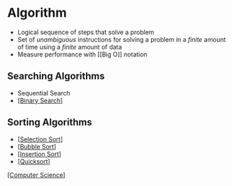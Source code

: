# Algorithm

- Logical sequence of steps that solve a problem
- Set of _unambiguous_ instructions for solving a problem in a _finite_ amount of time using a _finite_ amount of data
- Measure performance with [[Big O]] notation

## Searching Algorithms

- Sequential Search
- [[Binary Search]]

## Sorting Algorithms

- [[Selection Sort]]
- [[Bubble Sort]]
- [[Insertion Sort]]
- [[Quicksort]]

[[Computer Science]]

[//begin]: # "Autogenerated link references for markdown compatibility"
[Binary Search]: binary-search "Binary Search"
[Selection Sort]: selection-sort "Selection Sort"
[Bubble Sort]: bubble-sort "Bubble Sort"
[Insertion Sort]: insertion-sort "Insertion Sort"
[Quicksort]: quicksort "Quicksort"
[Computer Science]: computer-science "Computer Science"
[//end]: # "Autogenerated link references"